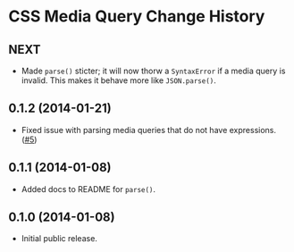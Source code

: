 CSS Media Query Change History
==============================

NEXT
----

* Made `parse()` sticter; it will now thorw a `SyntaxError` if a media query is
  invalid. This makes it behave more like `JSON.parse()`.


0.1.2 (2014-01-21)
------------------

* Fixed issue with parsing media queries that do not have expressions. ([#5][])


[#5]: https://github.com/ericf/css-mediaquery/issues/5


0.1.1 (2014-01-08)
------------------

* Added docs to README for `parse()`.


0.1.0 (2014-01-08)
------------------

* Initial public release.

